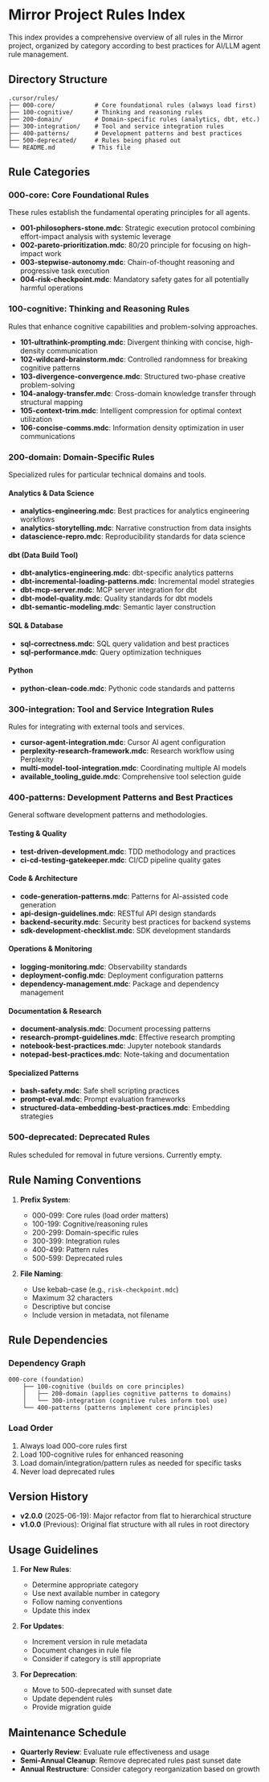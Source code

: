 # Mirror Project Rules Index

<!-- Version: 2.0.0 — 2025-06-19 -->
<!-- Refactored from flat structure to hierarchical categorization -->

This index provides a comprehensive overview of all rules in the Mirror project, organized by category according to best practices for AI/LLM agent rule management.

## Directory Structure

```
.cursor/rules/
├── 000-core/           # Core foundational rules (always load first)
├── 100-cognitive/      # Thinking and reasoning rules
├── 200-domain/         # Domain-specific rules (analytics, dbt, etc.)
├── 300-integration/    # Tool and service integration rules
├── 400-patterns/       # Development patterns and best practices
├── 500-deprecated/     # Rules being phased out
└── README.md          # This file
```

## Rule Categories

### 000-core: Core Foundational Rules
These rules establish the fundamental operating principles for all agents.

- **001-philosophers-stone.mdc**: Strategic execution protocol combining effort-impact analysis with systemic leverage
- **002-pareto-prioritization.mdc**: 80/20 principle for focusing on high-impact work
- **003-stepwise-autonomy.mdc**: Chain-of-thought reasoning and progressive task execution
- **004-risk-checkpoint.mdc**: Mandatory safety gates for all potentially harmful operations

### 100-cognitive: Thinking and Reasoning Rules
Rules that enhance cognitive capabilities and problem-solving approaches.

- **101-ultrathink-prompting.mdc**: Divergent thinking with concise, high-density communication
- **102-wildcard-brainstorm.mdc**: Controlled randomness for breaking cognitive patterns
- **103-divergence-convergence.mdc**: Structured two-phase creative problem-solving
- **104-analogy-transfer.mdc**: Cross-domain knowledge transfer through structural mapping
- **105-context-trim.mdc**: Intelligent compression for optimal context utilization
- **106-concise-comms.mdc**: Information density optimization in user communications

### 200-domain: Domain-Specific Rules
Specialized rules for particular technical domains and tools.

#### Analytics & Data Science
- **analytics-engineering.mdc**: Best practices for analytics engineering workflows
- **analytics-storytelling.mdc**: Narrative construction from data insights
- **datascience-repro.mdc**: Reproducibility standards for data science

#### dbt (Data Build Tool)
- **dbt-analytics-engineering.mdc**: dbt-specific analytics patterns
- **dbt-incremental-loading-patterns.mdc**: Incremental model strategies
- **dbt-mcp-server.mdc**: MCP server integration for dbt
- **dbt-model-quality.mdc**: Quality standards for dbt models
- **dbt-semantic-modeling.mdc**: Semantic layer construction

#### SQL & Database
- **sql-correctness.mdc**: SQL query validation and best practices
- **sql-performance.mdc**: Query optimization techniques

#### Python
- **python-clean-code.mdc**: Pythonic code standards and patterns

### 300-integration: Tool and Service Integration Rules
Rules for integrating with external tools and services.

- **cursor-agent-integration.mdc**: Cursor AI agent configuration
- **perplexity-research-framework.mdc**: Research workflow using Perplexity
- **multi-model-tool-integration.mdc**: Coordinating multiple AI models
- **available_tooling_guide.mdc**: Comprehensive tool selection guide

### 400-patterns: Development Patterns and Best Practices
General software development patterns and methodologies.

#### Testing & Quality
- **test-driven-development.mdc**: TDD methodology and practices
- **ci-cd-testing-gatekeeper.mdc**: CI/CD pipeline quality gates

#### Code & Architecture
- **code-generation-patterns.mdc**: Patterns for AI-assisted code generation
- **api-design-guidelines.mdc**: RESTful API design standards
- **backend-security.mdc**: Security best practices for backend systems
- **sdk-development-checklist.mdc**: SDK development standards

#### Operations & Monitoring
- **logging-monitoring.mdc**: Observability standards
- **deployment-config.mdc**: Deployment configuration patterns
- **dependency-management.mdc**: Package and dependency management

#### Documentation & Research
- **document-analysis.mdc**: Document processing patterns
- **research-prompt-guidelines.mdc**: Effective research prompting
- **notebook-best-practices.mdc**: Jupyter notebook standards
- **notepad-best-practices.mdc**: Note-taking and documentation

#### Specialized Patterns
- **bash-safety.mdc**: Safe shell scripting practices
- **prompt-eval.mdc**: Prompt evaluation frameworks
- **structured-data-embedding-best-practices.mdc**: Embedding strategies

### 500-deprecated: Deprecated Rules
Rules scheduled for removal in future versions. Currently empty.

## Rule Naming Conventions

1. **Prefix System**: 
   - 000-099: Core rules (load order matters)
   - 100-199: Cognitive/reasoning rules
   - 200-299: Domain-specific rules
   - 300-399: Integration rules
   - 400-499: Pattern rules
   - 500-599: Deprecated rules

2. **File Naming**:
   - Use kebab-case (e.g., `risk-checkpoint.mdc`)
   - Maximum 32 characters
   - Descriptive but concise
   - Include version in metadata, not filename

## Rule Dependencies

### Dependency Graph
```
000-core (foundation)
    ├── 100-cognitive (builds on core principles)
    │   ├── 200-domain (applies cognitive patterns to domains)
    │   └── 300-integration (cognitive rules inform tool use)
    └── 400-patterns (patterns implement core principles)
```

### Load Order
1. Always load 000-core rules first
2. Load 100-cognitive rules for enhanced reasoning
3. Load domain/integration/pattern rules as needed for specific tasks
4. Never load deprecated rules

## Version History

- **v2.0.0** (2025-06-19): Major refactor from flat to hierarchical structure
- **v1.0.0** (Previous): Original flat structure with all rules in root directory

## Usage Guidelines

1. **For New Rules**: 
   - Determine appropriate category
   - Use next available number in category
   - Follow naming conventions
   - Update this index

2. **For Updates**:
   - Increment version in rule metadata
   - Document changes in rule file
   - Consider if category is still appropriate

3. **For Deprecation**:
   - Move to 500-deprecated with sunset date
   - Update dependent rules
   - Provide migration guide

## Maintenance Schedule

- **Quarterly Review**: Evaluate rule effectiveness and usage
- **Semi-Annual Cleanup**: Remove deprecated rules past sunset date
- **Annual Restructure**: Consider category reorganization based on growth